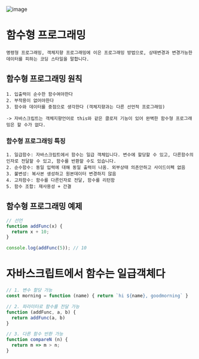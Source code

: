 ![image](https://github.com/KoGaYoung/JS-study/assets/36693355/01d12adf-3769-43ca-a893-47289d210993)

# 함수형 프로그래밍
~~~
명령형 프로그래밍, 객체지향 프로그래밍에 이은 프로그래밍 방법으로, 상태변경과 변경가능한 데이터를 피하는 코딩 스타일을 말합니다.
~~~

## 함수형 프로그래밍 원칙
~~~
1. 입출력이 순수한 함수여야한다
2. 부작용이 없어야한다
3. 함수와 데이터를 중점으로 생각한다 (객체지향과는 다른 선언적 프로그래밍)

-> 자바스크립트는 객체지향언어로 this와 같은 클로저 기능이 있어 완벽한 함수형 프로그래밍은 할 수가 없다.
~~~

### 함수형 프로그래밍 특징
~~~
1. 일급함수: 자바스크립트에서 함수는 일급 객체입니다. 변수에 할당할 수 있고, 다른함수의 인자로 전달할 수 있고, 함수를 반환할 수도 있습니다.
2. 순수함수: 동일 입력에 대해 동일 출력이 나옴. 외부상태 의존안하고 사이드이펙 없음
3. 불변성: 복사본 생성하고 원본데이터 변경하지 않음
4. 고차함수: 함수를 다른인자로 전달, 함수를 리턴함
5. 함수 조합: 재사용성 + 간결
~~~

## 함수형 프로그래밍 예제
~~~javascript
// 선언
function addFunc(x) {
  return x + 10;
}

console.log(addFunc(5)); // 10
~~~

# 자바스크립트에서 함수는 일급객체다
~~~javascript
// 1. 변수 할당 가능
const morning = function (name) { return `hi ${name}, goodmorning` }

// 2. 파라미터로 함수를 전달 가능
function (addFunc, a, b) {
  return addFunc(a, b)
}

// 3. 다른 함수 반환 가능
function compareN (n) {
  return m => m > n;
}
~~~
